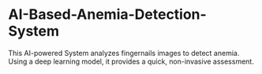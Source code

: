 # AI-Based-Anemia-Detection-System
This AI-powered System analyzes fingernails images to detect anemia. Using a deep learning model, it provides a quick, non-invasive assessment.
